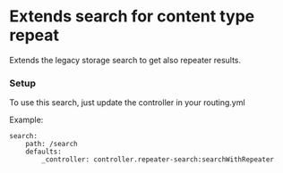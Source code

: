 Extends search for content type repeat
======================

Extends the legacy storage search to get also repeater results.

### Setup

To use this search, just update the controller in your routing.yml

Example:

    search:
        path: /search
        defaults:
            _controller: controller.repeater-search:searchWithRepeater
